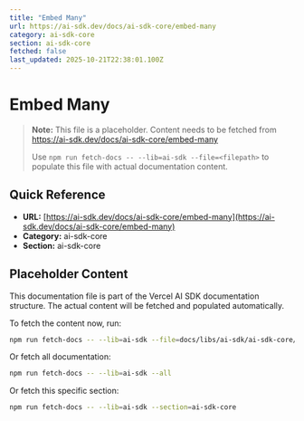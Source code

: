 ```yaml
---
title: "Embed Many"
url: https://ai-sdk.dev/docs/ai-sdk-core/embed-many
category: ai-sdk-core
section: ai-sdk-core
fetched: false
last_updated: 2025-10-21T22:38:01.100Z
---
```


# Embed Many

> **Note:** This file is a placeholder. Content needs to be fetched from https://ai-sdk.dev/docs/ai-sdk-core/embed-many
>
> Use `npm run fetch-docs -- --lib=ai-sdk --file=<filepath>` to populate this file with actual documentation content.

## Quick Reference

- **URL:** [https://ai-sdk.dev/docs/ai-sdk-core/embed-many](https://ai-sdk.dev/docs/ai-sdk-core/embed-many)
- **Category:** ai-sdk-core
- **Section:** ai-sdk-core

## Placeholder Content

This documentation file is part of the Vercel AI SDK documentation structure.
The actual content will be fetched and populated automatically.

To fetch the content now, run:

```bash
npm run fetch-docs -- --lib=ai-sdk --file=docs/libs/ai-sdk/ai-sdk-core/embed-many.md
```

Or fetch all documentation:

```bash
npm run fetch-docs -- --lib=ai-sdk --all
```

Or fetch this specific section:

```bash
npm run fetch-docs -- --lib=ai-sdk --section=ai-sdk-core
```
